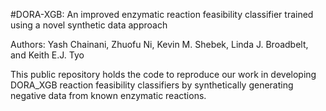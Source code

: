 #DORA-XGB: An improved enzymatic reaction feasibility classifier trained using a novel synthetic data approach

Authors: Yash Chainani, Zhuofu Ni, Kevin M. Shebek, Linda J. Broadbelt, and Keith E.J. Tyo

This public repository holds the code to reproduce our work in developing DORA_XGB reaction feasibility classifiers by synthetically generating negative data from known enzymatic reactions.
